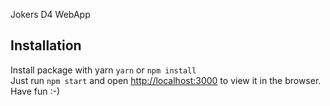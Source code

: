Jokers D4 WebApp

## Installation
Install package with yarn `yarn` or `npm install`</br>
Just run `npm start` and open [http://localhost:3000](http://localhost:3000) to view it in the browser.</br>
Have fun :-)
